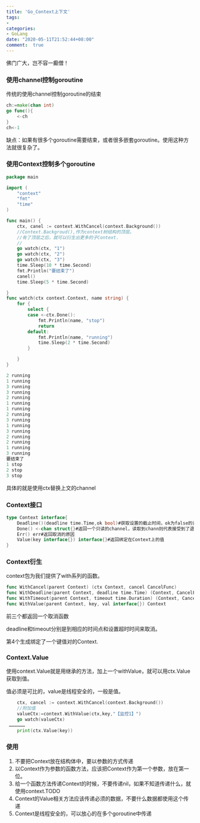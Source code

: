 ```yaml
---
title: 'Go_Context上下文'
tags: 
-
categories: 
- GoLang
date: "2020-05-11T21:52:44+08:00"
comment:  true    
---
```


佛门广大，岂不容一癫僧！

<!--more-->

### 使用channel控制goroutine

传统的使用channel控制goroutine的结束

```go
ch:=make(chan int)
go func(){
    <-ch
}
ch<-1
```

缺点：如果有很多个goroutine需要结束，或者很多嵌套goroutine。使用这种方法就很复杂了。

### 使用Context控制多个goroutine

```go
package main

import (
	"context"
	"fmt"
	"time"
)

func main() {
	ctx, canel := context.WithCancel(context.Background())
    //Context.Backgroud(),作为context树结构的顶层。
    //有了顶层之后，就可以衍生出更多的子Context.
    //
	go watch(ctx, "1")
	go watch(ctx, "2")
	go watch(ctx, "3")
	time.Sleep(10 * time.Second)
	fmt.Println("要结束了")
	canel()
	time.Sleep(5 * time.Second)

}
func watch(ctx context.Context, name string) {
	for {
		select {
		case <-ctx.Done():
			fmt.Println(name, "stop")
			return
		default:
			fmt.Println(name, "running")
			time.Sleep(2 * time.Second)
		}

	}
}

```

```go
2 running
1 running
3 running
3 running
2 running
1 running
1 running
2 running
3 running
1 running
3 running
2 running
2 running
1 running
3 running
要结束了
1 stop
2 stop
3 stop
```

具体的就是使用ctx替换上文的channel

### Context接口

```go
type Context interface{
    Deadline()(deadline time.Time,ok bool)#获取设置的截止时间，ok为false的话代表没有设置
    Done() <-chan struct{}#返回一个只读的channel，读取到chann则代表接受到了退出请求
    Err() err#返回取消的原因
    Value(key interface{}) interface{}#返回绑定在Context上的值
}
```

### Context衍生

context包为我们提供了with系列的函数。

```go
func WithCancel(parent Context) (ctx Context, cancel CancelFunc)
func WithDeadline(parent Context, deadline time.Time) (Context, CancelFunc)
func WithTimeout(parent Context, timeout time.Duration) (Context, CancelFunc)
func WithValue(parent Context, key, val interface{}) Context
```

前三个都返回一个取消函数

deadline和timeout分别是到相应的时间点和设置超时时间来取消。

第4个生成绑定了一个键值对的Context.

### Context.Value

使用context.Value就是用继承的方法，加上一个withValue，就可以用ctx.Value获取到值。

值必须是可比的，value是线程安全的，一般是值。

```go
    ctx, cancel := context.WithCancel(context.Background())
	//附加值
	valueCtx:=context.WithValue(ctx,key,"【监控1】")
	go watch(valueCtx)
 ………………
    print(ctx.Value(key))
```

### 使用

1. 不要把Context放在结构体中，要以参数的方式传递
2. 以Context作为参数的函数方法，应该把Context作为第一个参数，放在第一位。
3. 给一个函数方法传递Context的时候，不要传递nil，如果不知道传递什么，就使用context.TODO
4. Context的Value相关方法应该传递必须的数据，不要什么数据都使用这个传递
5. Context是线程安全的，可以放心的在多个goroutine中传递